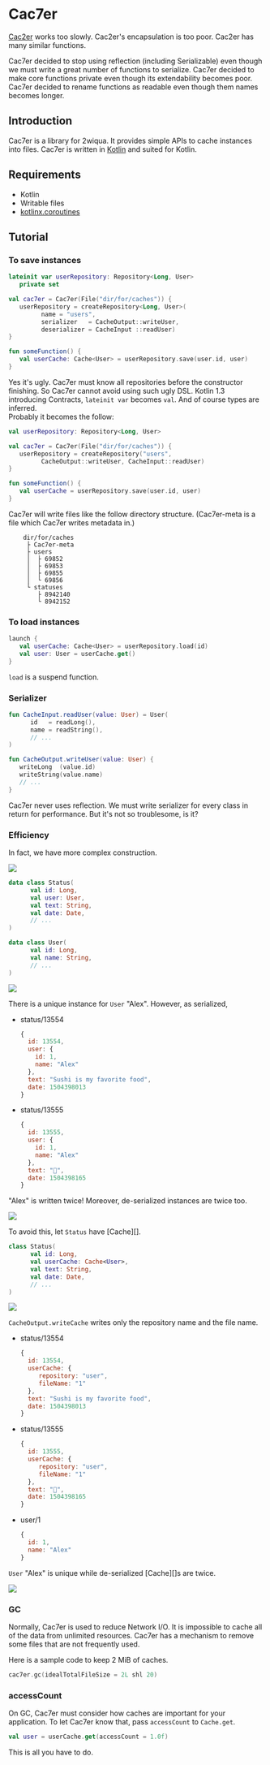 
Cac7er
================================================================================
[Cac2er](http://2wiqua.wcaokaze.com/gitbucket/wcaokaze/Cac2er) works too slowly.
Cac2er's encapsulation is too poor. Cac2er has many similar functions.

Cac7er decided to stop using reflection (including Serializable) even though we
must write a great number of functions to serialize. Cac7er decided to make core
functions private even though its extendability becomes poor. Cac7er decided to
rename functions as readable even though them names becomes longer.


Introduction
--------------------------------------------------------------------------------
Cac7er is a library for 2wiqua. It provides simple APIs to cache instances into
files. Cac7er is written in [Kotlin](http://kotlinlang.org) and suited for
Kotlin.


Requirements
--------------------------------------------------------------------------------
- Kotlin
- Writable files
- [kotlinx.coroutines](https://github.com/Kotlin/kotlinx.coroutines)


Tutorial
--------------------------------------------------------------------------------

### To save instances

```kotlin
lateinit var userRepository: Repository<Long, User>
   private set

val cac7er = Cac7er(File("dir/for/caches")) {
   userRepository = createRepository<Long, User>(
         name = "users",
         serializer   = CacheOutput::writeUser,
         deserializer = CacheInput ::readUser)
}

fun someFunction() {
   val userCache: Cache<User> = userRepository.save(user.id, user)
}
```

Yes it's ugly. Cac7er must know all repositories before the constructor
finishing. So Cac7er cannot avoid using such ugly DSL. Kotlin 1.3 introducing
Contracts, `lateinit var` becomes `val`. And of course types are inferred.  
Probably it becomes the follow:
```kotlin
val userRepository: Repository<Long, User>

val cac7er = Cac7er(File("dir/for/caches")) {
   userRepository = createRepository("users",
         CacheOutput::writeUser, CacheInput::readUser)
}

fun someFunction() {
   val userCache = userRepository.save(user.id, user)
}
```


Cac7er will write files like the follow directory structure. (Cac7er-meta is a
file which Cac7er writes metadata in.)
```
    dir/for/caches
     ├ Cac7er-meta
     ├ users
     │  ├ 69852
     │  ├ 69853
     │  ├ 69855
     │  └ 69856
     └ statuses
        ├ 8942140
        └ 8942152
```


### To load instances

```kotlin
launch {
   val userCache: Cache<User> = userRepository.load(id)
   val user: User = userCache.get()
}
```

`load` is a suspend function.


### Serializer

```kotlin
fun CacheInput.readUser(value: User) = User(
      id   = readLong(),
      name = readString(),
      // ...
)

fun CacheOutput.writeUser(value: User) {
   writeLong  (value.id)
   writeString(value.name)
   // ...
}
```

Cac7er never uses reflection. We must write serializer for every class in return
for performance. But it's not so troublesome, is it?


### Efficiency

In fact, we have more complex construction.

![](http://2wiqua.wcaokaze.com/gitbucket/wcaokaze/Cac7er/raw/master/timeline.svg)

```kotlin
data class Status(
      val id: Long,
      val user: User,
      val text: String,
      val date: Date,
      // ...
)

data class User(
      val id: Long,
      val name: String,
      // ...
)
```

![](http://2wiqua.wcaokaze.com/gitbucket/wcaokaze/Cac7er/raw/master/badInstances.svg)

There is a unique instance for `User` "Alex". However, as serialized,

* status/13554

    ```javascript
    {
      id: 13554,
      user: {
        id: 1,
        name: "Alex"
      },
      text: "Sushi is my favorite food",
      date: 1504398013
    }
    ```

* status/13555

    ```javascript
    {
      id: 13555,
      user: {
        id: 1,
        name: "Alex"
      },
      text: "🍣",
      date: 1504398165
    }
    ```

"Alex" is written twice! Moreover, de-serialized instances are twice too.

![](http://2wiqua.wcaokaze.com/gitbucket/wcaokaze/Cac7er/raw/master/badInstances2.svg)

To avoid this, let `Status` have [Cache][].

```kotlin
class Status(
      val id: Long,
      val userCache: Cache<User>,
      val text: String,
      val date: Date,
      // ...
)
```

![](http://2wiqua.wcaokaze.com/gitbucket/wcaokaze/Cac7er/raw/master/goodInstances.svg)

`CacheOutput.writeCache` writes only the repository name and the file name.

* status/13554

    ```javascript
    {
      id: 13554,
      userCache: {
         repository: "user",
         fileName: "1"
      },
      text: "Sushi is my favorite food",
      date: 1504398013
    }
    ```

* status/13555

    ```javascript
    {
      id: 13555,
      userCache: {
         repository: "user",
         fileName: "1"
      },
      text: "🍣",
      date: 1504398165
    }
    ```

* user/1

    ```javascript
    {
      id: 1,
      name: "Alex"
    }
    ```

`User` "Alex" is unique while de-serialized [Cache][]s are twice.

![](http://2wiqua.wcaokaze.com/gitbucket/wcaokaze/Cac7er/raw/master/goodInstances2.svg)


### GC

Normally, Cac7er is used to reduce Network I/O. It is impossible to cache all of
the data from unlimited resources. Cac7er has a mechanism to remove some files
that are not frequently used.

Here is a sample code to keep 2 MiB of caches.
```kotlin
cac7er.gc(idealTotalFileSize = 2L shl 20)
```


### accessCount

On GC, Cac7er must consider how caches are important for your application.
To let Cac7er know that, pass `accessCount` to `Cache.get`.
```kotlin
val user = userCache.get(accessCount = 1.0f)
```

This is all you have to do.

